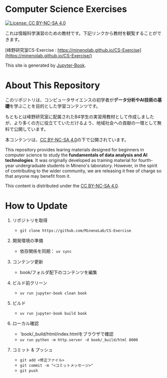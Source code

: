 # Computer Science Exercises
[![License: CC BY-NC-SA 4.0](https://img.shields.io/badge/License-CC%20BY--NC--SA%204.0-lightgrey.svg)](https://creativecommons.org/licenses/by-nc-sa/4.0/)

これは情報科学演習のための教材です。下記リンクから教材を観覧することができます。

[峰野研究室CS-Exercise : https://minenolab.github.io/CS-Exercise](https://minenolab.github.io/CS-Exercise/)

This site is generated by [Jupyter-Book](https://jupyterbook.org/intro.html).


# About This Repository
このリポジトリは、コンピュータサイエンスの初学者が**データ分析やAI技術の基礎**を学ぶことを目的とした学習コンテンツです。

もともとは峰野研究室に配属されたB4学生の実習用教材として作成しましたが、より多くの方に役立てていただけるよう、地域社会への貢献の一環として無料で公開しています。

本コンテンツは、[CC BY-NC-SA 4.0](https://creativecommons.org/licenses/by-nc-sa/4.0/)の下で公開されています。

This repository provides learing materials designed for beginners in computer science to study the **fundamentals of data analysis and AI technologies**. It was originally developed as training material for fourth-year undergraduate students in Mineno's laboratory. However, in the spirit of contributing to the wider community, we are releasing it free of charge so that anyone may benefit from it.

This content is distributed under the [CC BY-NC-SA 4.0](https://creativecommons.org/licenses/by-nc-sa/4.0/).


# How to Update
1. リポジトリを取得
   - `git clone https://github.com/MinenoLab/CS-Exercise` 

2. 開発環境の準備
   - 依存関係を同期： `uv sync`

3. コンテンツ更新
   - book/フォルダ配下のコンテンツを編集

4. ビルド前クリーン
   - `uv run jupyter-book clean book`

5. ビルド
   - `uv run jupyter-book build book`

6. ローカル確認
   - `book/_build/html/index.htmlをブラウザで確認
   - `uv run python -m http.server -d book/_build/html 8000`

7. コミット & プッシュ
   - `git add <修正ファイル>`
   - `git commit -m "<コミットメッセージ>"`
   - `git push`

